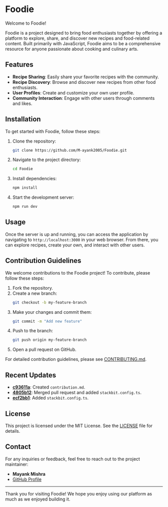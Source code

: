 # Foodie

Welcome to Foodie! 

Foodie is a project designed to bring food enthusiasts together by offering a platform to explore, share, and discover new recipes and food-related content. Built primarily with JavaScript, Foodie aims to be a comprehensive resource for anyone passionate about cooking and culinary arts.

## Features

- **Recipe Sharing**: Easily share your favorite recipes with the community.
- **Recipe Discovery**: Browse and discover new recipes from other food enthusiasts.
- **User Profiles**: Create and customize your own user profile.
- **Community Interaction**: Engage with other users through comments and likes.

## Installation

To get started with Foodie, follow these steps:

1. Clone the repository:
    ```bash
    git clone https://github.com/M-ayank2005/Foodie.git
    ```
2. Navigate to the project directory:
    ```bash
    cd Foodie
    ```
3. Install dependencies:
    ```bash
    npm install
    ```
4. Start the development server:
    ```bash
    npm run dev
    ```

## Usage

Once the server is up and running, you can access the application by navigating to `http://localhost:3000` in your web browser. From there, you can explore recipes, create your own, and interact with other users.

## Contribution Guidelines

We welcome contributions to the Foodie project! To contribute, please follow these steps:

1. Fork the repository.
2. Create a new branch:
    ```bash
    git checkout -b my-feature-branch
    ```
3. Make your changes and commit them:
    ```bash
    git commit -m "Add new feature"
    ```
4. Push to the branch:
    ```bash
    git push origin my-feature-branch
    ```
5. Open a pull request on GitHub.

For detailed contribution guidelines, please see [CONTRIBUTING.md](CONTRIBUTING.md).

## Recent Updates

- **[c93611a](https://github.com/M-ayank2005/Foodie/commit/c93611abb5e42916cfb47f92872175add4b17c64)**: Created `contribution.md`.
- **[4805b12](https://github.com/M-ayank2005/Foodie/commit/4805b12968caf2ae1025cea466ddb9d57cc0eca1)**: Merged pull request and added `stackbit.config.ts`.
- **[ecf2bb1](https://github.com/M-ayank2005/Foodie/commit/ecf2bb1a613e2dd315188e12cf5866e56dbec69d)**: Added `stackbit.config.ts`.

## License

This project is licensed under the MIT License. See the [LICENSE](LICENSE) file for details.

## Contact

For any inquiries or feedback, feel free to reach out to the project maintainer:

- **Mayank Mishra**
- [GitHub Profile](https://github.com/M-ayank2005)

---

Thank you for visiting Foodie! We hope you enjoy using our platform as much as we enjoyed building it.
